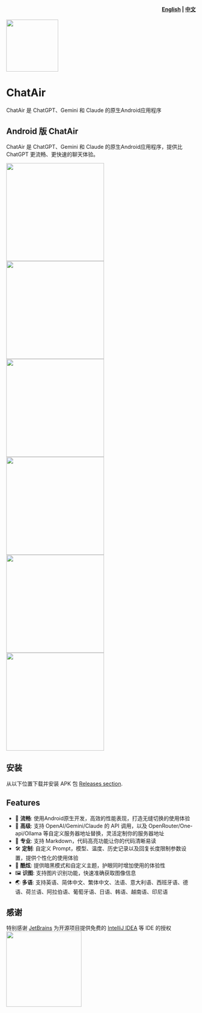 <h4 align="right"><strong><a href="https://github.com/flyun/chatAir">English</a></strong> | <strong><a href="https://github.com/flyun/chatAir/blob/chatair/README_CN.md">中文</a></strong></h4>
<p align="left">
  <a align="center" href="https://miaoyan.app/" target="_blank"><img src=https://github.com/flyun/chatAir/blob/chatair/TMessagesProj/src/main/ic_launcher-playstore.png width=138 /></a>
  <h1 align="left">ChatAir</h1>
  <div align="left">ChatAir 是 ChatGPT、Gemini 和 Claude 的原生Android应用程序</div>
</p>


## Android 版 ChatAir

ChatAir 是 ChatGPT、Gemini 和 Claude 的原生Android应用程序，提供比 ChatGPT 更流畅、更快速的聊天体验。

<div align="left">
<img src = "https://github.com/flyun/chatAir/blob/chatair/ScreenShots/01.png" width ="260" />
<img src = "https://github.com/flyun/chatAir/blob/chatair/ScreenShots/02.png" width ="260" />
<img src = "https://github.com/flyun/chatAir/blob/chatair/ScreenShots/03.png" width ="260" />
<img src = "https://github.com/flyun/chatAir/blob/chatair/ScreenShots/04.png" width ="260" />
<img src = "https://github.com/flyun/chatAir/blob/chatair/ScreenShots/05.png" width ="260" />
<img src = "https://github.com/flyun/chatAir/blob/chatair/ScreenShots/06.png" width ="260" />
</div>

## 安装
从以下位置下载并安装 APK 包 [Releases section](https://github.com/flyun/chatAir/releases/latest).

## Features
- 🚀 **流畅**: 使用Android原生开发，高效的性能表现，打造无缝切换的使用体验
- 🔬 **高级**: 支持 OpenAI/Gemini/Claude 的 API 调用，以及 OpenRouter/One-api/Ollama 等自定义服务器地址替换，灵活定制你的服务器地址
- 📝 **专业**: 支持 Markdown，代码高亮功能让你的代码清晰易读
- 🛠️ **定制**: 自定义 Prompt，模型、温度、历史记录以及回复长度限制参数设置，提供个性化的使用体验
- 🌙 **酷炫**: 提供暗黑模式和自定义主题，护眼同时增加使用的体验性
- 🖼️ **识图**: 支持图片识别功能，快速准确获取图像信息
- 🌏 **多语**: 支持英语、简体中文、繁体中文、法语、意大利语、西班牙语、德语、荷兰语、阿拉伯语、葡萄牙语、日语、韩语、越南语、印尼语


## 感谢

特别感谢 [JetBrains](https://www.jetbrains.com/?from=chatair) 为开源项目提供免费的 [IntelliJ IDEA](https://www.jetbrains.com/idea/?from=chatair) 等 IDE 的授权  
[<img src="https://github.com/flyun/chatAir/blob/chatair/ScreenShots/jetbrains-variant-3.png" width="200"/>](https://www.jetbrains.com/?from=chatair)
